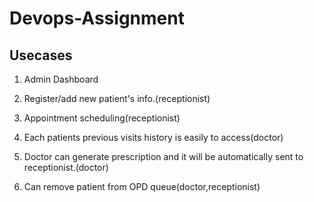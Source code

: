 # Devops-Assignment
## Usecases

1) Admin Dashboard

2) Register/add new patient's info.(receptionist)

3) Appointment scheduling(receptionist)

4) Each patients previous visits history is easily to access(doctor)

5) Doctor can generate prescription and it will be automatically sent to receptionist.(doctor)

6) Can remove patient from OPD queue(doctor,receptionist)
